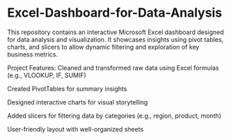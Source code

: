 # Excel-Dashboard-for-Data-Analysis
This repository contains an interactive Microsoft Excel dashboard designed for data analysis and visualization. It showcases insights using pivot tables, charts, and slicers to allow dynamic filtering and exploration of key business metrics.

Project Features:
Cleaned and transformed raw data using Excel formulas (e.g., VLOOKUP, IF, SUMIF)

Created PivotTables for summary insights

Designed interactive charts for visual storytelling

Added slicers for filtering data by categories (e.g., region, product, month)

User-friendly layout with well-organized sheets

